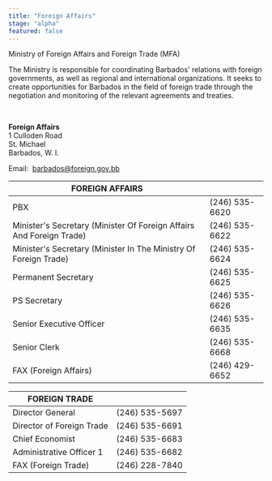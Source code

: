 ```yaml
---
title: "Foreign Affairs"
stage: "alpha"
featured: false
---
```


Ministry of Foreign Affairs and Foreign Trade (MFA)

The Ministry is responsible for coordinating
Barbados' relations with foreign governments, as well as regional and
international organizations. It seeks to create opportunities for Barbados in
the field of foreign trade through the negotiation and monitoring of the
relevant agreements and treaties.

 

**Foreign Affairs**  
1 Culloden Road  
St. Michael  
Barbados, W. I.

Email:  [barbados@foreign.gov.bb](mailto:barbados@foreign.gov.bb)

| **FOREIGN AFFAIRS** | |
| --- | --- |
| PBX | (246) 535-6620 |
| Minister's Secretary (Minister Of Foreign Affairs And Foreign Trade) | (246) 535-6622 |
| Minister's Secretary (Minister In The Ministry Of Foreign Trade) | (246) 535-6624 |
| Permanent Secretary | (246) 535-6625 |
| PS Secretary | (246) 535-6626 |
| Senior Executive Officer | (246) 535-6635 |
| Senior Clerk | (246) 535-6668 |
| FAX (Foreign Affairs) | (246) 429-6652 |

| **FOREIGN TRADE** | |
| --- | --- |
| Director General | (246) 535-5697 |
| Director of Foreign Trade | (246) 535-6691 |
| Chief Economist | (246) 535-6683 |
| Administrative Officer 1 | (246) 535-6682 |
| FAX (Foreign Trade) | (246) 228-7840 |